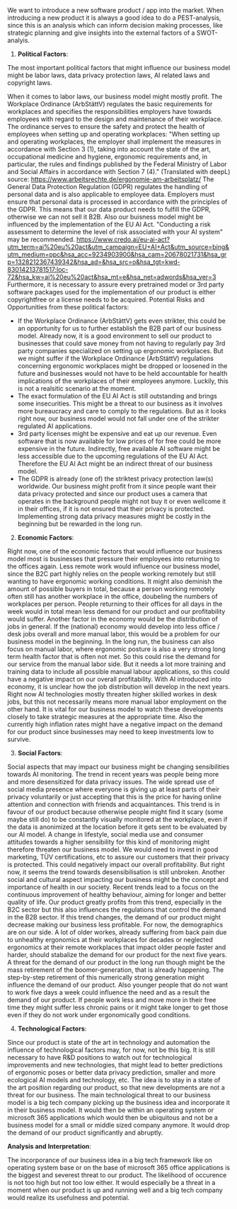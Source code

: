 

We want to introduce a new software product / app into the market.
When introducing a new product it is always a good idea to do a 
PEST-analysis, since this is an analysis which can inform decision making processes,
like strategic planning and give insights into the external factors of a SWOT-analyis.


1. **Political Factors**:

The most important political factors that might influence our business model might be
labor laws, data privacy protection laws, AI related laws and copyright laws.

When it comes to labor laws, our business model might mostly profit. 
The Workplace Ordinance (ArbStättV) regulates the basic requirements for workplaces and specifies the responsibilities employers have towards employees with regard to the design and maintenance of their workplace. The ordinance serves to ensure the safety and protect the health of employees when setting up and operating workplaces:
"When setting up and operating workplaces, the employer shall implement the measures in accordance with Section 3 (1), taking into account the state of the art, occupational medicine and hygiene, ergonomic requirements and, in particular, the rules and findings published by the Federal Ministry of Labor and Social Affairs in accordance with Section 7 (4)." (Translated with deepL) source: https://www.arbeitsrechte.de/ergonomie-am-arbeitsplatz/
The General Data Protection Regulation (GDPR) regulates the handling of personal data and is also applicable to employee data. Employers must ensure that personal data is processed in accordance with the principles of the GDPR.
This means that our data product needs to fulfill the GDPR, otherwise we can not sell it B2B. 
Also our buisness model might be influenced by the implementation of the EU AI Act. "Conducting a risk assessment to determine the level of risk associated with your AI system" may be recommended. https://www.credo.ai/eu-ai-act?utm_term=ai%20eu%20act&utm_campaign=EU+AI+Act&utm_source=bing&utm_medium=ppc&hsa_acc=9234903900&hsa_cam=20678021731&hsa_grp=1328212367439342&hsa_ad=&hsa_src=o&hsa_tgt=kwd-83014213781517:loc-72&hsa_kw=ai%20eu%20act&hsa_mt=e&hsa_net=adwords&hsa_ver=3
Furthermore, it is necessary to assure every pretrained model or 3rd party software packages used for the implementation
of our product is either copyrightfree or a license needs to be acquired. 
Potential Risks and Opportunities from these political factors:
-    If the Workplace Ordinance (ArbStättV) gets even strikter, this could be an opportunity for us to further establish the      B2B part of our business model. Already now, it is a good environment to sell our product to businesses that could save      money from not having to regularly pay 3rd party companies specialized on setting up ergonomic workplaces. But we might      suffer if the Workplace Ordinance (ArbStättV) regulations concerning ergonomic workplaces might be dropped or loosened       in the future and businesses would not have to be held accountable for health implications of the workplaces of their        employees anymore. Luckily, this is not a realsitic scenario at the moment. 
-    The exact formulation of the EU AI Act is still outstanding and brings some insecurities. This might be a threat to our      business as it involves more bureaucracy and care to comply to the regulations. But as it looks right now,
     our business model would not fall under one of the strikter regulated AI applications.
-    3rd party licenses might be expensive and eat up our revenue. Even software that is now available for low prices of for      free could be more expensive in the future. Indirectly, free available AI software might be less accessible due to the       upcoming regulations of the EU AI Act. Therefore the EU AI Act might be an indirect threat of our business model.
-    The GDPR is already (one of) the striktest privacy protection law(s) worldwide. Our business might profit from it since      people want their data privacy protected and since our product uses a camera that operates in the background people          might not buy it or even wellcome it in their offices, if it is not ensured that their privacy is protected.                 Implementing strong data privacy measures might be costly in the beginning but be rewarded in the long run. 


2. **Economic Factors**:

Right now, one of the economic factors that would influence our business model most is businesses that pressure their employees into returning to the offices again. Less remote work would influence our business model, since the B2C part highly relies on the people working remotely but still wanting to have ergonomic working conditions. It might also deminish the amount of possible buyers in total, because a person working remotely often still has another workplace in the office, doubeling the numbers of workplaces per person. People returning to their offices for all days in the week would in total mean less demand for our product and our profitability would suffer. Another factor in the economy would be the distribution of jobs in general. If the (national) economy would develop into less office / desk jobs overall and more manual labor, this would be a problem for our business model in the beginning. In the long run, the business can also focus on manual labor, where ergonomic posture is also a very strong long term health factor that is often not met. So this could rise the demand for our service from the manual labor side. But it needs a lot more training and training data to include all possible manual labour applications, so this could have a negative impact on our overall profitability. With AI introduced into economy, it is unclear how the job distribution will develop in the next years. Right now AI technologies mostly threaten higher skilled workes in desk jobs, but this not necessarily means more manual labor employment on the other hand. It is vital for our business model to watch these developments closely to take strategic measures at the appropriate time. Also the currently high inflation rates might have a negative impact on the demand for our product since businesses may need to keep investments low to survive. 

3. **Social Factors**:

Social aspects that may impact our business might be changing sensibilities towards AI monitoring. The trend in recent years was people being more and more desensitized for data privacy issues. The wide spread use of social media presence where everyone is giving up at least parts of their privacy voluntarily or just accepting that this is the price for having online attention and connection with friends and acquaintances. This trend is in favour of our product because otherwise people might find it scary (some maybe still do) to be constantly visually monitored at the workplace, even if the data is anonimized at the location before it gets sent to be evaluated by our AI model. A change in lifestyle, social media use and consumer attitudes towards a higher sensibility for this kind of monitoring might therefore threaten our business model. We would need to invest in good marketing, TÜV certifications, etc to assure our customers that their privacy is protected. This could negatively impact our overall profitability. But right now, it seems the trend towards desensibilisation is still unbroken. Another social and cultural aspect impacting our business might be the concept and importance of health in our society. Recent trends lead to a focus on the continuous improvement of healthy behaviour, aiming for longer and better quality of life. Our product greatly profits from this trend, especially in the B2C sector but this also influences the regulations that control the demand in the B2B sector. If this trend changes, the demand of our product might decrease making our business less profitable. For now, the demographics are on our side. A lot of older workes, already suffering from back pain due to unhealthy ergonomics at their workplaces for decades or neglected ergonomics at their remote workplaces that impact older people faster and harder, should stabalize the demand for our product for the next five years. A threat for the demand of our product in the long run though might be the mass retirement of the boomer-generation, that is already happening. The step-by-step retirement of this numerically strong generation might influence the demand of our product. Also younger people that do not want to work five days a week could influence the need and as a result the demand of our product. If people work less and move more in their free time they might suffer less chronic pains or it might take longer to get those even if they do not work under ergonomically good conditions.

4. **Technological Factors**:

Since our product is state of the art in technology and automation the influence of technological factors may, for now, not be this big. It is still necessary to have R&D positions to watch out for technological improvements and new technologies, that might lead to better predictions of ergonomic poses or better data privacy prediction, smaller and more ecological AI models and technology, etc. The idea is to stay in a state of the art position regarding our product, so that new developments are not a threat for our business.
The main technological threat to our business model is a big tech company picking up the business idea and incorporate it in their business model. It would then be within an operating system or microsoft 365 applications which would then be ubiquitous and not be a business model for a small or middle sized company anymore. It would drop the demand of our product significantly and abruptly. 

**Analysis and Interpretation**:

The incorporance of our business idea in a big tech framework like on operating system base or on the base of microsoft 365 office applications is the biggest and severest threat to our product. The likelihood of occurence is not too high but not too low either. It would especially be a threat in a moment when our product is up and running well and a big tech company would realize its usefulness and potential.  



